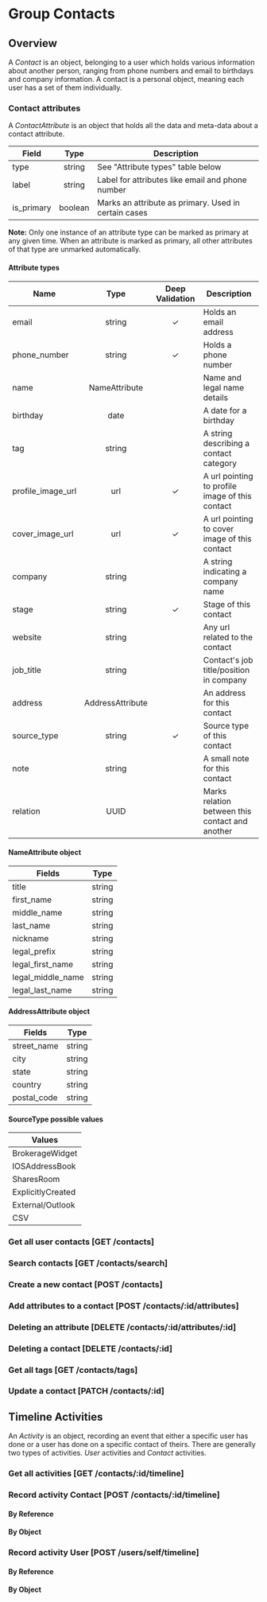# Group Contacts

## Overview
A _Contact_ is an object, belonging to a user which holds various information about another person, ranging
from phone numbers and email to birthdays and company information. A contact is a personal object, meaning
each user has a set of them individually.

### Contact attributes
A _ContactAttribute_ is an object that holds all the data and meta-data about a contact attribute.

Field       | Type      | Description
------------|:---------:|-------------------------------------------------
type        | string    | See "Attribute types" table below
label       | string    | Label for attributes like email and phone number
is_primary  | boolean   | Marks an attribute as primary. Used in certain cases

**Note:** Only one instance of an attribute type can be marked as primary at any given time. When an attribute is marked as primary, all other attributes of that type are unmarked automatically.

#### Attribute types

Name                  | Type              | Deep Validation | Description
--------------------- | :---------------: | :--------------:| ----------
email                 |  string           |       ✓         | Holds an email address
phone_number          |  string           |       ✓         | Holds a phone number
name                  |  NameAttribute    |                 | Name and legal name details
birthday              |  date             |                 | A date for a birthday
tag                   |  string           |                 | A string describing a contact category
profile_image_url     |  url              |       ✓         | A url pointing to profile image of this contact
cover_image_url       |  url              |       ✓         | A url pointing to cover image of this contact
company               |  string           |                 | A string indicating a company name
stage                 |  string           |       ✓         | Stage of this contact
website               |  string           |                 | Any url related to the contact
job_title             |  string           |                 | Contact's job title/position in company
address               |  AddressAttribute |                 | An address for this contact
source_type           |  string           |       ✓         | Source type of this contact
note                  |  string           |                 | A small note for this contact
relation              |  UUID             |                 | Marks relation between this contact and another

#### NameAttribute object

Fields              | Type      |
--------------------|:---------:|
title               | string    |
first_name          | string    |
middle_name         | string    |
last_name           | string    |
nickname            | string    |
legal_prefix        | string    |
legal_first_name    | string    |
legal_middle_name   | string    |
legal_last_name     | string    |

#### AddressAttribute object

Fields              | Type   |
--------------------|:------:|
street_name         | string |
city                | string |
state               | string |
country             | string |
postal_code         | string |

#### SourceType possible values

Values            |
------------------|
BrokerageWidget   |
IOSAddressBook    |
SharesRoom        |
ExplicitlyCreated |
External/Outlook  |
CSV               |

### Get all user contacts [GET /contacts]
<!-- include(tests/contact/getContacts.md) -->

### Search contacts [GET /contacts/search]
<!-- include(tests/contact/search.md) -->

### Create a new contact [POST /contacts]
<!-- include(tests/contact/create.md) -->

### Add attributes to a contact [POST /contacts/:id/attributes]
<!-- include(tests/contact/addAttribute.md) -->

### Deleting an attribute [DELETE /contacts/:id/attributes/:id]
<!-- include(tests/contact/removeAttribute.md) -->

### Deleting a contact [DELETE /contacts/:id]
<!-- include(tests/contact/deleteContact.md) -->

### Get all tags [GET /contacts/tags]
<!-- include(tests/contact/getAllTags.md) -->

### Update a contact [PATCH /contacts/:id]
<!-- include(tests/contact/updateContact.md) -->

## Timeline Activities
An _Activity_ is an object, recording an event that either a specific user has done or a user has done on a specific contact of theirs. There are generally two types of activities. *User* activities and *Contact* activities.

### Get all activities [GET /contacts/:id/timeline]
<!-- include(tests/contact/getTimeline.md) -->

### Record activity Contact [POST /contacts/:id/timeline]

#### By Reference
<!-- include(tests/contact/addActivityReference.md) -->

#### By Object
<!-- include(tests/contact/addActivityObject.md) -->

### Record activity User [POST /users/self/timeline]

#### By Reference
<!-- include(tests/contact/addActivityReferenceForUser.md) -->

#### By Object
<!-- include(tests/contact/addActivityObjectForUser.md) -->
